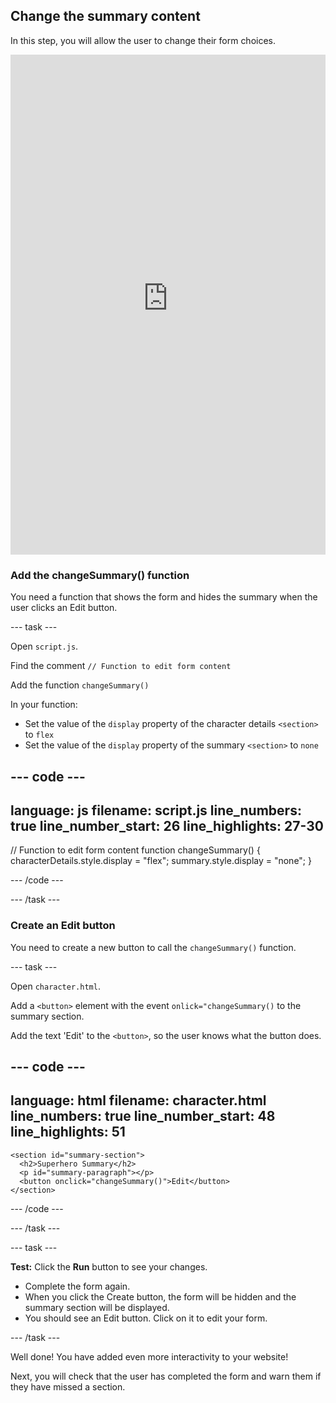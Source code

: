 ## Change the summary content

In this step, you will allow the user to change their form choices.

<iframe src="https://staging-editor.raspberrypi.org/en/embed/viewer/comic-character-step5" width="100%" height="800" frameborder="0" marginwidth="0" marginheight="0" allowfullscreen> </iframe>

### Add the changeSummary() function

You need a function that shows the form and hides the summary when the user clicks an Edit button.

--- task ---

Open `script.js`.

Find the comment `// Function to edit form content`

Add the function `changeSummary()`

In your function:
+ Set the value of the `display` property of the character details `<section>` to `flex`
+ Set the value of the `display` property of the summary `<section>` to `none`

--- code ---
---
language: js
filename: script.js
line_numbers: true
line_number_start: 26
line_highlights: 27-30
---
// Function to edit form content
function changeSummary() {
  characterDetails.style.display = "flex";
  summary.style.display = "none";
}   
    
--- /code ---

--- /task ---

### Create an Edit button

You need to create a new button to call the `changeSummary()` function.

--- task ---

Open `character.html`.

Add a `<button>` element with the event `onlick="changeSummary()` to the summary section.

Add the text 'Edit' to the `<button>`, so the user knows what the button does.

--- code ---
---
language: html
filename: character.html
line_numbers: true
line_number_start: 48
line_highlights: 51
---

    <section id="summary-section">
      <h2>Superhero Summary</h2>
      <p id="summary-paragraph"></p>
      <button onclick="changeSummary()">Edit</button>
    </section>
    
--- /code ---

--- /task ---

--- task ---

**Test:** Click the **Run** button to see your changes. 
+ Complete the form again.
+ When you click the Create button, the form will be hidden and the summary section will be displayed.
+ You should see an Edit button. Click on it to edit your form.

--- /task ---

Well done! You have added even more interactivity to your website!

Next, you will check that the user has completed the form and warn them if they have missed a section.